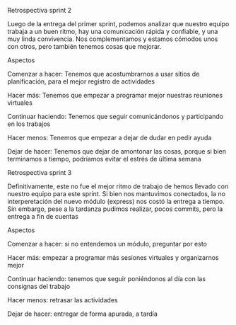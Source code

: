 Retrospectiva sprint 2

Luego de la entrega del primer sprint, podemos analizar que nuestro equipo trabaja a un buen ritmo, hay una comunicación rápida y confiable, y una muy linda convivencia. Nos complementamos y estamos cómodos unos con otros, pero también tenemos cosas que mejorar.

Aspectos

Comenzar a hacer: Tenemos que acostumbrarnos a usar sitios de planificación, para el mejor registro de actividades

Hacer más: Tenemos que empezar a programar mejor nuestras reuniones virtuales

Continuar haciendo: Tenemos que seguir comunicándonos y participando en los trabajos

Hacer menos: Tenemos que empezar a dejar de dudar en pedir ayuda 

Dejar de hacer: Tenemos que dejar de amontonar las cosas, porque si bien terminamos a tiempo, podríamos evitar el estrés de última semana

Retrospectiva sprint 3

Definitivamente, este no fue el mejor ritmo de trabajo de hemos llevado con nuestro equipo para este sprint. Si bien nos mantuvimos conectados, la no interperetación del nuevo módulo (express) nos costó la entrega a tiempo. Sin embargo, pese a la tardanza pudimos realizar, pocos commits, pero la entrega a fin de cuentas

Aspectos

Comenzar a hacer: si no entendemos un módulo, preguntar por esto

Hacer más: empezar a programar más sesiones virtuales y organizarnos mejor

Continuar haciendo: tenemos que seguir poniéndonos al día con las consignas del trabajo

Hacer menos: retrasar las actividades

Dejar de hacer: entregar de forma apurada, a tardía